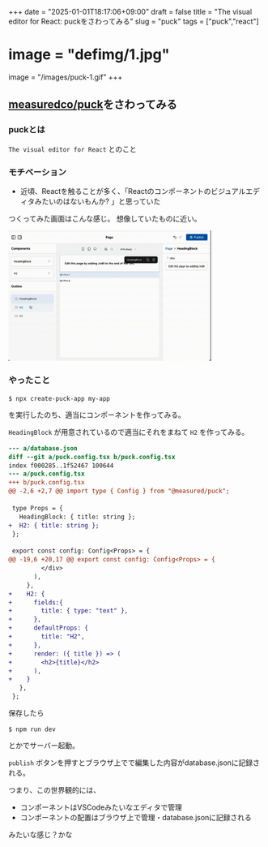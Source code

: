 +++
date = "2025-01-01T18:17:06+09:00"
draft = false
title = "The visual editor for React: puckをさわってみる"
slug = "puck"
tags = ["puck","react"]
# image = "defimg/1.jpg"
image = "/images/puck-1.gif"
+++

## [measuredco/puck](https://github.com/measuredco/puck)をさわってみる

<!--more-->

### puckとは

`The visual editor for React` とのこと

### モチベーション

- 近頃、Reactを触ることが多く、「Reactのコンポーネントのビジュアルエディタみたいのはないもんか? 」と思っていた

つくってみた画面はこんな感じ。 想像していたものに近い。


<img alt="" src="/images/puck-1.gif" width=400>

### やったこと

```shell
$ npx create-puck-app my-app
```

を実行したのち、適当にコンポーネントを作ってみる。

`HeadingBlock` が用意されているので適当にそれをまねて `H2` を作ってみる。


```diff
--- a/database.json
diff --git a/puck.config.tsx b/puck.config.tsx
index f000285..1f52467 100644
--- a/puck.config.tsx
+++ b/puck.config.tsx
@@ -2,6 +2,7 @@ import type { Config } from "@measured/puck";
 
 type Props = {
   HeadingBlock: { title: string };
+  H2: { title: string };
 };
 
 export const config: Config<Props> = {
@@ -19,6 +20,17 @@ export const config: Config<Props> = {
         </div>
       ),
     },
+    H2: {
+      fields:{
+        title: { type: "text" },
+      },
+      defaultProps: {
+        title: "H2",
+      },
+      render: ({ title }) => (
+        <h2>{title}</h2>
+      ),
+    }
   },
 };
```

保存したら

```
$ npm run dev
```

とかでサーバー起動。

`publish` ボタンを押すとブラウザ上でで編集した内容がdatabase.jsonに記録される。

つまり、この世界観的には、

- コンポーネントはVSCodeみたいなエディタで管理
- コンポーネントの配置はブラウザ上で管理・database.jsonに記録される

みたいな感じ？かな

<script type="text/javascript" src="/js/prism.js" async></script>
